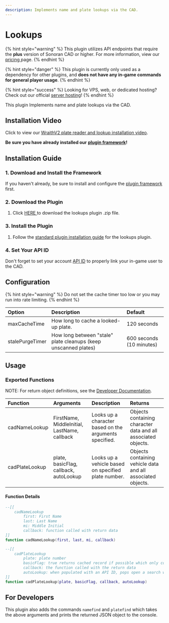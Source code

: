 ```yaml
---
description: Implements name and plate lookups via the CAD.
---
```


# Lookups

{% hint style="warning" %}
This plugin utilizes API endpoints that require the **plus** version of Sonoran CAD or higher. For more information, view our [pricing ](../../../pricing/faq/)page.
{% endhint %}

{% hint style="danger" %}
This plugin is currently only used as a dependency for other plugins, and **does not have any in-game commands for general player usage**.
{% endhint %}

{% hint style="success" %}
Looking for VPS, web, or dedicated hosting? Check out our official [server hosting](../../../vps-hosting-1/vps-hosting.md)!
{% endhint %}

This plugin Implements name and plate lookups via the CAD.

## Installation Video

Click to view our [WraithV2 plate reader and lookup installation video](https://youtu.be/IgaISh1CykE).

**Be sure you have already installed our** [**plugin framework**](../framework-installation.md)**!**

## Installation Guide

### 1. Download and Install the Framework

If you haven't already, be sure to install and configure the [plugin framework](../framework-installation.md) first.

### 2. Download the Plugin

1. Click [HERE ](https://github.com/Sonoran-Software/sonoran_lookups/releases)to download the lookups plugin .zip file.

### 3. Install the Plugin

1. Follow the [standard plugin installation guide](../plugin-installation/) for the lookups plugin.

### 4. Set Your API ID

Don't forget to set your account [API ID](../../../sonoran-cad/api-integration/getting-started/setting-your-api-id.md) to properly link your in-game user to the CAD.

## Configuration

{% hint style="warning" %}
Do not set the cache timer too low or you may run into rate limiting.
{% endhint %}

| Option | Description | Default |
| :--- | :--- | :--- |
| maxCacheTime | How long to cache a looked-up plate. | 120 seconds |
| stalePurgeTimer | How long between "stale" plate cleanups \(keep unscanned plates\) | 600 seconds \(10 minutes\) |

## Usage

### Exported Functions

NOTE: For return object definitions, see the [Developer Documentation](https://info.sonorancad.com/sonoran-cad/api-integration/api-endpoints/lookup-name-or-plate).

| Function | Arguments | Description | Returns |
| :--- | :--- | :--- | :--- |
| cadNameLookup | FirstName, MiddleInitial, LastName, callback | Looks up a character based on the arguments specified. | Objects containing character data and all associated objects. |
| cadPlateLookup | plate, basicFlag, callback, autoLookup | Looks up a vehicle based on specified plate number. | Objects containing vehicle data and all associated objects. |

#### Function Details

```lua
--[[
    cadNameLookup
        first: First Name
        last: Last Name
        mi: Middle Initial
        callback: function called with return data
]]
function cadNameLookup(first, last, mi, callback)

--[[
    cadPlateLookup
        plate: plate number
        basicFlag: true returns cached record if possible which only contains vehicleRegistrations object, false calls the API
        callback: the function called with the return data
        autoLookup: when populated with an API ID, pops open a search window on the officer's CAD (optional)
]]
function cadPlateLookup(plate, basicFlag, callback, autoLookup)
```

## For Developers

This plugin also adds the commands `namefind` and `platefind` which takes the above arguments and prints the returned JSON object to the console.

